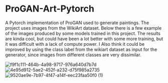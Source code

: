 # ProGAN-Art-Pytorch
A Pytorch implementation of ProGAN used to generate paintings. The project uses images from the WikiArt dataset. Below there is a few example of the images produced by some models trained in this project. The results are kinda cool, but could have been a lot better with some more training, but it was difficult with a lack of compute power. I Also think it could be improved by using the class label from the wikiart dataset as input for the generator, since images from different classes are very dissimilar.


![f9f1c111-464b-4a98-9717-976a640d7b7d](https://user-images.githubusercontent.com/6470685/178933226-be6be877-526e-413d-9473-f8e0fb2fbc7c.png)
![4e95d912-5ae2-452f-a232-d75f985a2735](https://user-images.githubusercontent.com/6470685/178933105-90982e45-5480-410e-b98e-160b67368a65.png)
![9520ae9e-7b97-4f47-a14f-eec23faa50f0 (1)](https://user-images.githubusercontent.com/6470685/178933175-4d995c56-9545-48f4-aa8d-e21d9a91482a.png)


